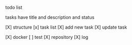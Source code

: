 todo list

tasks have title and description and status

[X] structure
[x] task list 
[X] add new task
[X] update task

[X] docker 
[ ] test
[X] repository
[X] log
